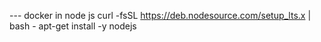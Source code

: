 --- docker in node js
    curl -fsSL https://deb.nodesource.com/setup_lts.x | bash -
    apt-get install -y nodejs
